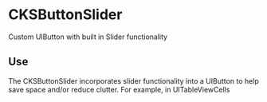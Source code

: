 # CKSButtonSlider
Custom UIButton with built in Slider functionality

## Use
The CKSButtonSlider incorporates slider functionality into a UIButton to help save space and/or reduce clutter. For example, in UITableViewCells
